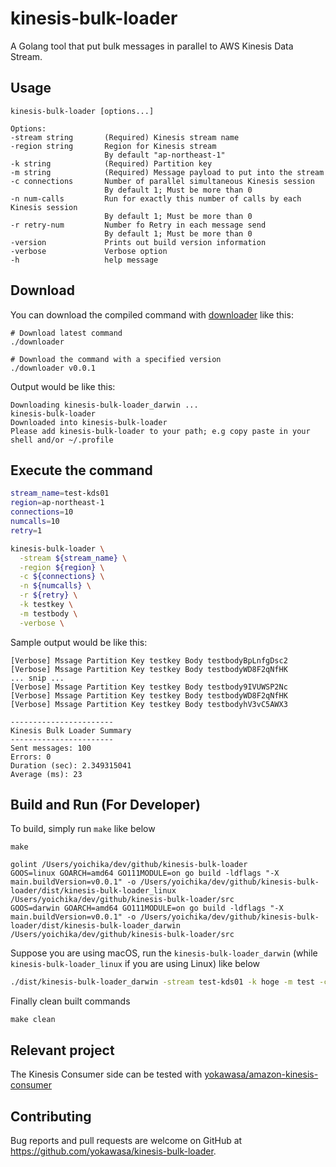 # kinesis-bulk-loader

A Golang tool that put bulk messages in parallel to AWS Kinesis Data Stream.

## Usage

```
kinesis-bulk-loader [options...]

Options:
-stream string       (Required) Kinesis stream name
-region string       Region for Kinesis stream
                     By default "ap-northeast-1"
-k string            (Required) Partition key
-m string            (Required) Message payload to put into the stream
-c connections       Number of parallel simultaneous Kinesis session
                     By default 1; Must be more than 0
-n num-calls         Run for exactly this number of calls by each Kinesis session
                     By default 1; Must be more than 0
-r retry-num         Number fo Retry in each message send
                     By default 1; Must be more than 0
-version             Prints out build version information
-verbose             Verbose option
-h                   help message

```

## Download

You can download the compiled command with [downloader](https://github.com/yokawasa/kinesis-bulk-loader/blob/main/downloader) like this:

```
# Download latest command
./downloader

# Download the command with a specified version
./downloader v0.0.1
```

Output would be like this:
```
Downloading kinesis-bulk-loader_darwin ...
kinesis-bulk-loader
Downloaded into kinesis-bulk-loader
Please add kinesis-bulk-loader to your path; e.g copy paste in your shell and/or ~/.profile
```

## Execute the command

```bash
stream_name=test-kds01
region=ap-northeast-1
connections=10
numcalls=10
retry=1

kinesis-bulk-loader \
  -stream ${stream_name} \
  -region ${region} \
  -c ${connections} \
  -n ${numcalls} \
  -r ${retry} \
  -k testkey \
  -m testbody \
  -verbose \
```

Sample output would be like this:
```
[Verbose] Mssage Partition Key testkey Body testbodyBpLnfgDsc2
[Verbose] Mssage Partition Key testkey Body testbodyWD8F2qNfHK
... snip ...
[Verbose] Mssage Partition Key testkey Body testbody9IVUWSP2Nc
[Verbose] Mssage Partition Key testkey Body testbodyWD8F2qNfHK
[Verbose] Mssage Partition Key testkey Body testbodyhV3vC5AWX3

-----------------------
Kinesis Bulk Loader Summary
-----------------------
Sent messages: 100
Errors: 0
Duration (sec): 2.349315041
Average (ms): 23
```

## Build and Run (For Developer)

To build, simply run `make` like below
```
make

golint /Users/yoichika/dev/github/kinesis-bulk-loader
GOOS=linux GOARCH=amd64 GO111MODULE=on go build -ldflags "-X main.buildVersion=v0.0.1" -o /Users/yoichika/dev/github/kinesis-bulk-loader/dist/kinesis-bulk-loader_linux /Users/yoichika/dev/github/kinesis-bulk-loader/src
GOOS=darwin GOARCH=amd64 GO111MODULE=on go build -ldflags "-X main.buildVersion=v0.0.1" -o /Users/yoichika/dev/github/kinesis-bulk-loader/dist/kinesis-bulk-loader_darwin /Users/yoichika/dev/github/kinesis-bulk-loader/src
```

Suppose you are using macOS, run the `kinesis-bulk-loader_darwin` (while `kinesis-bulk-loader_linux` if you are using Linux) like below

```bash
./dist/kinesis-bulk-loader_darwin -stream test-kds01 -k hoge -m test -c 10 -n 100 -verbose
```

Finally clean built commands

```
make clean
```

## Relevant project

The Kinesis Consumer side can be tested with [yokawasa/amazon-kinesis-consumer](https://github.com/yokawasa/amazon-kinesis-consumer)


## Contributing

Bug reports and pull requests are welcome on GitHub at https://github.com/yokawasa/kinesis-bulk-loader.
